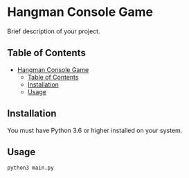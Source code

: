 # Hangman Console Game

Brief description of your project.

## Table of Contents
- [Hangman Console Game](#hangman-console-game)
  - [Table of Contents](#table-of-contents)
  - [Installation](#installation)
  - [Usage](#usage)

## Installation

You must have Python 3.6 or higher installed on your system.

## Usage

```bash
python3 main.py
```
